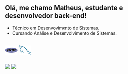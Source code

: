 ## Olá, me chamo Matheus, estudante e desenvolvedor back-end!
- Técnico em Desenvovimento de Sistemas.
- Cursando Análise e Desenvolvimento de Sistemas.



<div style="display: inline_block"><br>
  <!--<img align="center" alt="Math-Nodejs" height="30" width="40" src="https://raw.githubusercontent.com/devicons/devicon/master/icons/nodejs/nodejs-original.svg"> -->
  <!--<img align="center" alt="Math-Python" height="30" width="40" src="https://raw.githubusercontent.com/devicons/devicon/master/icons/python/python-original.svg"> -->
  <img align="center" alt="Math-PHP" height="30" width="40" src="https://raw.githubusercontent.com/devicons/devicon/master/icons/php/php-original.svg">
  <img align="center" alt="Math-MySQL" height="30" width="40" src="https://raw.githubusercontent.com/devicons/devicon/master/icons/mysql/mysql-original.svg">


</div>
  
  ##
 
<div> 
  <a href="https://instagram.com/math_jd" target="_blank"><img src="https://img.shields.io/badge/-Instagram-%23E4405F?style=for-the-badge&logo=instagram&logoColor=white" target="_blank"></a>
  <a href="https://www.linkedin.com/in/matheusjardim57" target="_blank"><img src="https://img.shields.io/badge/-LinkedIn-%230077B5?style=for-the-badge&logo=linkedin&logoColor=white" target="_blank"></a> 
</div>
